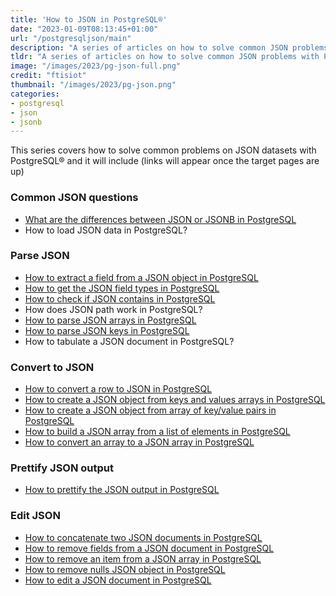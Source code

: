 ```yaml
---
title: 'How to JSON in PostgreSQL®'
date: "2023-01-09T08:13:45+01:00"
url: "/postgresqljson/main"
description: "A series of articles on how to solve common JSON problems with PostgreSQL®"
tldr: "A series of articles on how to solve common JSON problems with PostgreSQL®"
image: "/images/2023/pg-json-full.png"
credit: "ftisiot"
thumbnail: "/images/2023/pg-json.png"
categories:
- postgresql
- json
- jsonb
---
```


This series covers how to solve common problems on JSON datasets with PostgreSQL® and it will include (links will appear once the target pages are up)

<!--more-->

### Common JSON questions

* [What are the differences between JSON or JSONB in PostgreSQL](/postgresqljson/what-are-the-differences-json-jsonb-postgresql)
* How to load JSON data in PostgreSQL?

### Parse JSON

* [How to extract a field from a JSON object in PostgreSQL](/postgresqljson/how-to-extract-field-from-json-postgresql)
* [How to get the JSON field types in PostgreSQL](/postgresqljson/how-to-get-json-field-types-postgresql)
* [How to check if JSON contains in PostgreSQL](/postgresqljson/how-to-check-JSON-contains-postgresql)
* How does JSON path work in PostgreSQL?
* [How to parse JSON arrays in PostgreSQL](/postgresqljson/how-to-parse-json-arrays-in-postgresql)
* [How to parse JSON keys in PostgreSQL](/postgresqljson/how-to-parse-json-keys-postgresql)
* How to tabulate a JSON document in PostgreSQL?

### Convert to JSON

* [How to convert a row to JSON in PostgreSQL](/postgresqljson/how-to-convert-table-row-json-postgresql)
* [How to create a JSON object from keys and values arrays in PostgreSQL](/postgresqljson/howto-create-json-from-keys-and-values-arrays-postgresql)
* [How to create a JSON object from array of key/value pairs in PostgreSQL](/postgresqljson/howto-create-json-from-array-key-value-pairs-postgresql)
* [How to build a JSON array from a list of elements in PostgreSQL](/postgresqljson/how-to-build-json-array-from-elements-postgresql)
* [How to convert an array to a JSON array in PostgreSQL](/postgresqljson/howto-convert-array-to-json-array-postgresql)

### Prettify JSON output

* [How to prettify the JSON output in PostgreSQL](/postgresqljson/how-to-prettify-json-output-in-postgresql)

### Edit JSON

* [How to concatenate two JSON documents in PostgreSQL](/postgresqljson/how-to-concatenate-two-json-docs-postgresql)
* [How to remove fields from a JSON document in PostgreSQL](/postgresqljson/how-to-remove-fields-from-json-postgresql)
* [How to remove an item from a JSON array in PostgreSQL](/postgresqljson/how-to-remove-items-from-json-array-postgresql)
* [How to remove nulls JSON object in PostgreSQL](/postgresqljson/how-to-remove-nulls-from-json-postgresql)
* [How to edit a JSON document in PostgreSQL](/postgresqljson/how-to-edit-json-postgresql)
